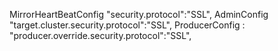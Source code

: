   MirrorHeartBeatConfig "security.protocol":"SSL",
  AdminConfig "target.cluster.security.protocol":"SSL",
  ProducerConfig : "producer.override.security.protocol":"SSL",
